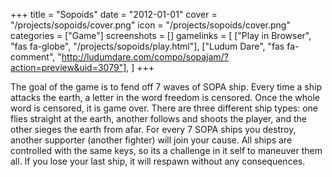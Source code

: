 +++
title = "Sopoids"
date = "2012-01-01"
cover = "/projects/sopoids/cover.png"
icon = "/projects/sopoids/cover.png"
categories = ["Game"]
screenshots = []
gamelinks = [
    ["Play in Browser", "fas fa-globe", "/projects/sopoids/play.html"],
    ["Ludum Dare", "fas fa-comment", "http://ludumdare.com/compo/sopajam/?action=preview&uid=3079"],
]
+++

The goal of the game is to fend off 7 waves of SOPA ship. Every time a ship attacks the earth, a letter in the word freedom is censored. Once the whole word is censored, it is game over. There are three different ship types: one flies straight at the earth, another follows and shoots the player, and the other sieges the earth from afar. For every 7 SOPA ships you destroy, another supporter (another fighter) will join your cause. All ships are controlled with the same keys, so its a challenge in it self to maneuver them all. If you lose your last ship, it will respawn without any consequences.